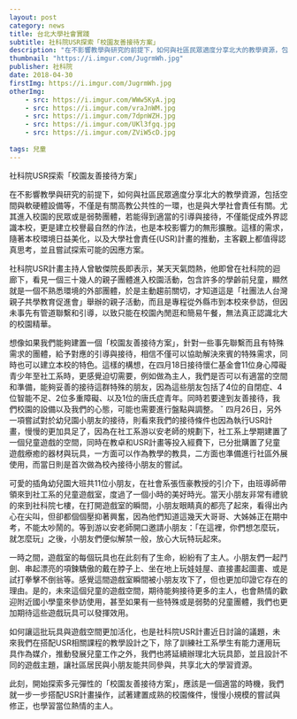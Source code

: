 ```yaml
---
layout: post
category: news
title: 台北大學社會實踐
subtitle: 社科院USR探索「校園友善接待方案」
description: "在不影響教學與研究的前提下，如何與社區民眾適度分享北大的教學資源，包括空間與軟硬體設備等，不僅是有關高教公共性的一環，也是與大學社會責任有關..."
thumbnail: "https://i.imgur.com/JugrmWh.jpg"
publisher: 社科院
date: 2018-04-30
firstImg: https://i.imgur.com/JugrmWh.jpg
otherImg:
    - src: https://i.imgur.com/WWw5KyA.jpg
    - src: https://i.imgur.com/vraJnWM.jpg
    - src: https://i.imgur.com/7dpnWZH.jpg
    - src: https://i.imgur.com/UKl3fgq.jpg
    - src: https://i.imgur.com/ZViW5cD.jpg
    
tags: 兒童
---
```


社科院USR探索「校園友善接待方案」

在不影響教學與研究的前提下，如何與社區民眾適度分享北大的教學資源，包括空間與軟硬體設備等，不僅是有關高教公共性的一環，也是與大學社會責任有關。尤其進入校園的民眾或是弱勢團體，若能得到適當的引導與接待，不僅能促成外界認識本校，更是建立校譽最自然的作法，也是本校影響力的無形擴散。這樣的需求，隨著本校環境日益美化，以及大學社會責任(USR)計畫的推動，主客觀上都值得認真思考，並且嘗試探索可能的因應方案。

社科院USR計畫主持人曾敏傑院長即表示，某天天氣悶熱，他即曾在社科院的迴廊下，看見一個三十幾人的親子團體進入校園活動，包含許多的學齡前兒童，顯然就是一個不熟悉環境的外部團體，於是主動趨前關切，才知道這是「社團法人台灣親子共學教育促進會」舉辦的親子活動，而且是專程從外縣市到本校來參訪，但因未事先有管道聯繫和引導，以致只能在校園內閒逛和簡易午餐，無法真正認識北大的校園精華。

想像如果我們能夠建置一個「校園友善接待方案」，針對一些事先聯繫而且有特殊需求的團體，給予對應的引導與接待，相信不僅可以協助解決來賓的特殊需求，同時也可以建立本校的特色。這樣的構想，在四月18日接待懷仁基金會11位身心障礙青少年至社工系時，更感覺迫切需要，例如做為主人，我們是否可以有適當的空間和準備，能夠妥善的接待這群特殊的朋友，因為這些朋友包括了4位的自閉症、4位智能不足、2位多重障礙、以及1位的唐氏症青年。同時若要達到友善接待，我們校園的設備以及我們的心態，可能也需要進行盤點與調整。
ˇ
四月26日，另外一項嘗試對於幼兒園小朋友的接待，則看來我們的接待條件也因為執行USR計畫，慢慢的更加具足了，因為在社工系游以安老師的規劃下，社工系上學期建置了一個兒童遊戲的空間，同時在教卓和USR計畫等投入經費下，已分批購置了兒童遊戲療癒的器材與玩具，一方面可以作為教學的教具，二方面也準備進行社區外展使用，而當日則是首次做為校內接待小朋友的嘗試。

可愛的插角幼兒園大班共11位小朋友，在社會系張恆豪教授的引介下，由班導師帶領來到社工系的兒童遊戲室，度過了一個小時的美好時光。當天小朋友非常有禮貌的來到社科院七樓，在打開遊戲室的瞬間，小朋友眼睛真的都亮了起來，看得出內心在尖叫，但卻都個個壓抑著興奮，因為他們知道這幾天大哥哥、大姊姊正在期中考，不能太吵鬧的。等到游以安老師開口邀請小朋友：「在這裡，你們想怎麼玩，就怎麼玩」之後，小朋友們便似解禁一般，放心大玩特玩起來。

一時之間，遊戲室的每個玩具也在此刻有了生命，紛紛有了主人。小朋友們一起鬥劍、串起漂亮的項鍊驕傲的戴在脖子上、坐在地上玩娃娃屋、直接畫起圖畫、或是試打拳擊不倒翁等。感覺這間遊戲室瞬間被小朋友攻下了，但也更加印證它存在的理由。是的，未來這個兒童的遊戲空間，期待能夠接待更多的主人，也會熱情的歡迎附近國小學童來參訪使用，甚至如果有一些特殊或是弱勢的兒童團體，我們也更加期待這些遊戲玩具可以發揮效用。

如何讓這批玩具與遊戲空間更加活化，也是社科院USR計畫近日討論的議題，未來我們在搭配USR相關課程的教學設計之下，除了訓練社工系學生有能力運用玩具作為媒介，推動發展兒童工作之外，我們也將延續辦理北大玩具節，並且設計不同的遊戲主題，讓社區居民與小朋友能共同參與，共享北大的學習資源。

此刻，開始探索多元彈性的「校園友善接待方案」，應該是一個適當的時機，我們就一步一步搭配USR計畫操作，試著建置成熟的校園條件，慢慢小規模的嘗試與修正，也學習當位熱情的主人。